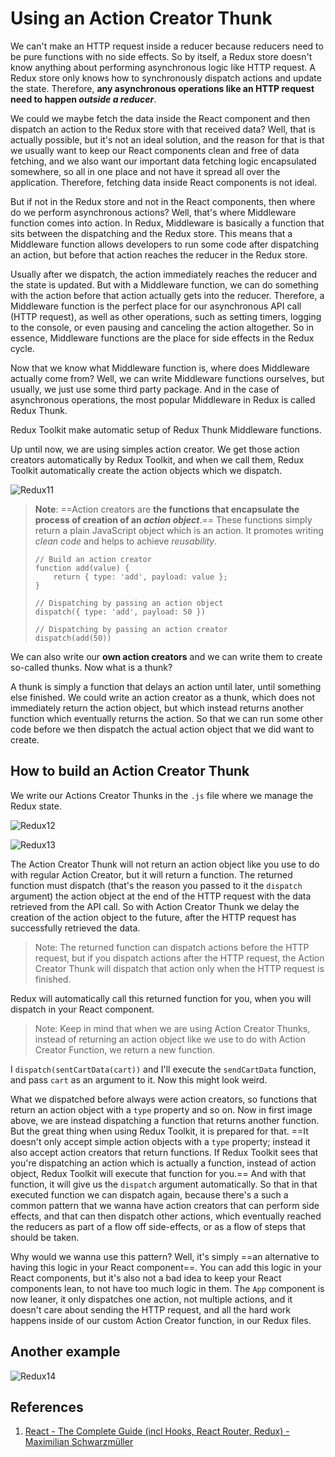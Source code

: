 # Using an Action Creator Thunk

We can't make an HTTP request inside a reducer because reducers need to be pure functions with no side effects. So by itself, a Redux store doesn't know anything about performing asynchronous logic like HTTP request. A Redux store only knows how to synchronously dispatch actions and update the state. Therefore, **any asynchronous operations like an HTTP request need to happen _outside a reducer_**.

We could we maybe fetch the data inside the React component and then dispatch an action to the Redux store with that received data? Well, that is actually possible, but it's not an ideal solution, and the reason for that is that we usually want to keep our React components clean and free of data fetching, and we also want our important data fetching logic encapsulated somewhere, so all in one place and not have it spread all over the application. Therefore, fetching data inside React components is not ideal.

But if not in the Redux store and not in the React components, then where do we perform asynchronous actions? Well, that's where Middleware function comes into action. In Redux, Middleware is basically a function that sits between the dispatching and the Redux store. This means that a Middleware function allows developers to run some code after dispatching an action, but before that action reaches the reducer in the Redux store.

Usually after we dispatch, the action immediately reaches the reducer and the state is updated. But with a Middleware function, we can do something with the action before that action actually gets into the reducer. Therefore, a Middleware function is the perfect place for our asynchronous API call (HTTP request), as well as other operations, such as setting timers, logging to the console, or even pausing and canceling the action altogether. So in essence, Middleware functions are the place for side effects in the Redux cycle.

Now that we know what Middleware function is, where does Middleware actually come from? Well, we can write Middleware functions ourselves, but usually, we just use some third party package. And in the case of asynchronous operations, the most popular Middleware in Redux is called Redux Thunk.





Redux Toolkit make automatic setup of Redux Thunk Middleware functions.

Up until now, we are using simples action creator. We get those action creators automatically by Redux Toolkit, and when we call them, Redux Toolkit automatically create the action objects which we dispatch.

![Redux11](../../img/Redux11.jpg)

> **Note**: ==Action creators are **the functions that encapsulate the process of creation of an _action object_**.== These functions simply return a plain JavaScript object which is an action. It promotes writing _clean code_ and helps to achieve _reusability_.
>
> ```react
> // Build an action creator
> function add(value) {
>     return { type: 'add', payload: value };
> }
> ```
>
> ```react
> // Dispatching by passing an action object
> dispatch({ type: 'add', payload: 50 })
> 
> // Dispatching by passing an action creator
> dispatch(add(50)) 
> ```

We can also write our **own action creators** and we can write them to create so-called thunks. Now what is a thunk?

A thunk is simply a function that delays an action until later, until something else finished. We could write an action creator as a thunk, which does not immediately return the action object, but which instead returns another function which eventually returns the action. So that we can run some other code before we then dispatch the actual action object that we did want to create.

## How to build an Action Creator Thunk

We write our Actions Creator Thunks in the `.js` file where we manage the Redux state.

![Redux12](../../img/Redux12.jpg)

![Redux13](../../img/Redux13.jpg)

The Action Creator Thunk will not return an action object like you use to do with regular Action Creator, but it will return a function. The returned function must dispatch (that's the reason you passed to it the `dispatch` argument) the action object at the end of the HTTP request with the data retrieved from the API call. So with Action Creator Thunk we delay the creation of the action object to the future, after the HTTP request has successfully retrieved the data.

> Note: The returned function can dispatch actions before the HTTP request, but if you dispatch actions after the HTTP request, the Action Creator Thunk will dispatch that action only when the HTTP request is finished.

Redux will automatically call this returned function for you, when you will dispatch in your React component.

> Note: Keep in mind that when we are using Action Creator Thunks, instead of returning an action object like we use to do with Action Creator Function, we return a new function.







I `dispatch(sentCartData(cart))` and I'll execute the `sendCartData` function, and pass `cart` as an argument to it. Now this might look weird.

What we dispatched before always were action creators, so functions that return an action object with a `type` property and so on. Now in first image above, we are instead dispatching a function that returns another function. But the great thing when using Redux Toolkit, it is prepared for that. ==It doesn't only accept simple action objects with a `type` property; instead it also accept action creators that return functions. If Redux Toolkit sees that you're dispatching an action which is actually a function, instead of action object, Redux Toolkit will execute that function for you.== And with that function, it will give us the `dispatch` argument automatically. So that in that executed function we can dispatch again, because there's a such a common pattern that we wanna have action creators that can perform side effects, and that can then dispatch other actions, which eventually reached the reducers as part of a flow off side-effects, or as a flow of steps that should be taken.

Why would we wanna use this pattern? Well, it's simply ==an alternative to having this logic in your React component==. You can add this logic in your React components, but it's also not a bad idea to keep your React components lean, to not have too much logic in them. The `App` component is now leaner, it only dispatches one action, not multiple actions, and it doesn't care about sending the HTTP request, and all the hard work happens inside of our custom Action Creator function, in our Redux files.

## Another example

![Redux14](../../img/Redux14.jpg)

## References

1. [React - The Complete Guide (incl Hooks, React Router, Redux) - Maximilian Schwarzmüller](https://www.udemy.com/course/react-the-complete-guide-incl-redux/)